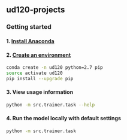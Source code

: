 ## ud120-projects

### Getting started

#### 1. [Install Anaconda](https://www.anaconda.com/download/)

#### 2. [Create an environment](https://conda.io/docs/user-guide/tasks/manage-environments.html#creating-an-environment-with-commands)

```bash
conda create -n ud120 python=2.7 pip
source activate ud120
pip install --upgrade pip
```

#### 3. View usage information

```bash
python -m src.trainer.task --help
```

#### 4. Run the model locally with default settings

```bash
python -m src.trainer.task
```
